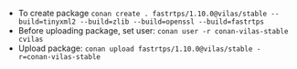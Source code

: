 - To create package `conan create . fastrtps/1.10.0@vilas/stable --build=tinyxml2 --build=zlib --build=openssl --build=fastrtps`
- Before uploading package, set user: `conan user -r conan-vilas-stable cvilas`
- Upload package: `conan upload fastrtps/1.10.0@vilas/stable -r=conan-vilas-stable`
